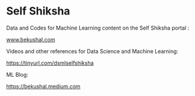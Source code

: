 # Self Shiksha

Data and Codes for Machine Learning content on the Self Shiksha portal :

www.bekushal.com


Videos and other references for Data Science and Machine Learning:

https://tinyurl.com/dsmlselfshiksha


ML Blog:

https://bekushal.medium.com

